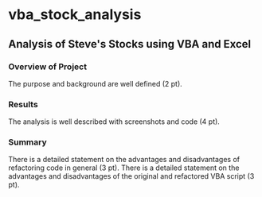 # vba_stock_analysis
## Analysis of Steve's Stocks using VBA and Excel

### Overview of Project
The purpose and background are well defined (2 pt).

### Results
The analysis is well described with screenshots and code (4 pt).

### Summary
There is a detailed statement on the advantages and disadvantages of refactoring code in general (3 pt).
There is a detailed statement on the advantages and disadvantages of the original and refactored VBA script (3 pt).
